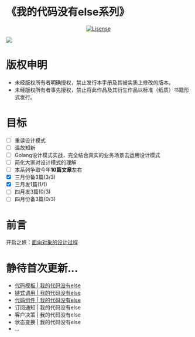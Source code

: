 # 《我的代码没有else系列》

<p align="center">
    <a href="https://creativecommons.org/licenses/by-nc-nd/4.0/deed.zh-Hans">
        <img src="https://img.shields.io/badge/License-CC%20BY--NC--ND%204.0-red" alt="Lisense">
    </a>
</p>

![](http://cdn.tigerb.cn/20200328215543.jpg)

# 版权申明
- 未经版权所有者明确授权，禁止发行本手册及其被实质上修改的版本。 
- 未经版权所有者事先授权，禁止将此作品及其衍生作品以标准（纸质）书籍形式发行。  

# 目标
- [ ] 重读设计模式
- [ ] 温故知新
- [ ] Golang设计模式实战，完全结合真实的业务场景去运用设计模式
- [ ] 简化大家对设计模式的理解
- [ ] 本系列争取今年**10篇文章**左右
- [x] 三月份备3篇(3/3)
- [x] 三月发1篇(1/1)
- [ ] 四月发3篇(0/3)
- [ ] 四月份备3篇(0/3)

# 前言

开启之旅：[面向对象的设计过程](http://tigerb.cn/2019/10/11/oop/)

# 静待首次更新...

- [代码模板 | 我的代码没有else](https://github.com/TIGERB/easy-tips/tree/master/go/src/patterns/template)
- [链式调用 | 我的代码没有else](https://github.com/TIGERB/easy-tips/tree/master/go/src/patterns/responsibility)
- [代码组件 | 我的代码没有else](https://github.com/TIGERB/easy-tips/tree/master/go/src/patterns/composite)
- 订阅通知 | 我的代码没有else
- 客户决策 | 我的代码没有else
- 状态变换 | 我的代码没有else
- ...
